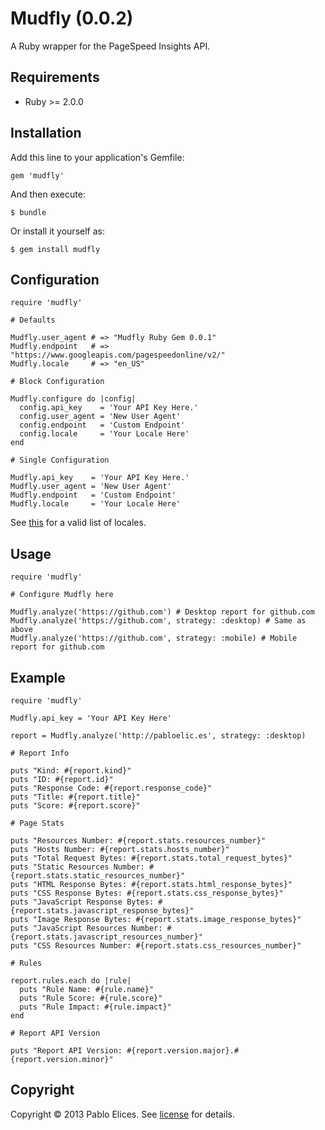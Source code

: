 # Mudfly (0.0.2)

A Ruby wrapper for the PageSpeed Insights API.

## Requirements

- Ruby >= 2.0.0

## Installation

Add this line to your application's Gemfile:

    gem 'mudfly'

And then execute:

    $ bundle

Or install it yourself as:

    $ gem install mudfly

## Configuration

    require 'mudfly'

    # Defaults

    Mudfly.user_agent # => "Mudfly Ruby Gem 0.0.1"
    Mudfly.endpoint   # => "https://www.googleapis.com/pagespeedonline/v2/"
    Mudfly.locale     # => "en_US"

    # Block Configuration

    Mudfly.configure do |config|
      config.api_key    = 'Your API Key Here.'
      config.user_agent = 'New User Agent'
      config.endpoint   = 'Custom Endpoint'
      config.locale     = 'Your Locale Here'
    end

    # Single Configuration

    Mudfly.api_key    = 'Your API Key Here.'
    Mudfly.user_agent = 'New User Agent'
    Mudfly.endpoint   = 'Custom Endpoint'
    Mudfly.locale     = 'Your Locale Here'

See [this](https://developers.google.com/speed/docs/insights/languages) for a valid list of locales.

## Usage

    require 'mudfly'

    # Configure Mudfly here

    Mudfly.analyze('https://github.com') # Desktop report for github.com
    Mudfly.analyze('https://github.com', strategy: :desktop) # Same as above
    Mudfly.analyze('https://github.com', strategy: :mobile) # Mobile report for github.com

## Example

    require 'mudfly'

    Mudfly.api_key = 'Your API Key Here'

    report = Mudfly.analyze('http://pabloelic.es', strategy: :desktop)

    # Report Info

    puts "Kind: #{report.kind}"
    puts "ID: #{report.id}"
    puts "Response Code: #{report.response_code}"
    puts "Title: #{report.title}"
    puts "Score: #{report.score}"

    # Page Stats

    puts "Resources Number: #{report.stats.resources_number}"
    puts "Hosts Number: #{report.stats.hosts_number}"
    puts "Total Request Bytes: #{report.stats.total_request_bytes}"
    puts "Static Resources Number: #{report.stats.static_resources_number}"
    puts "HTML Response Bytes: #{report.stats.html_response_bytes}"
    puts "CSS Response Bytes: #{report.stats.css_response_bytes}"
    puts "JavaScript Response Bytes: #{report.stats.javascript_response_bytes}"
    puts "Image Response Bytes: #{report.stats.image_response_bytes}"
    puts "JavaScript Resources Number: #{report.stats.javascript_resources_number}"
    puts "CSS Resources Number: #{report.stats.css_resources_number}"

    # Rules

    report.rules.each do |rule|
      puts "Rule Name: #{rule.name}"
      puts "Rule Score: #{rule.score}"
      puts "Rule Impact: #{rule.impact}"
    end

    # Report API Version

    puts "Report API Version: #{report.version.major}.#{report.version.minor}"

## Copyright

Copyright &copy; 2013 Pablo Elices. See [license](https://github.com/pabloelices/mudfly/blob/master/LICENSE.txt) for details.
